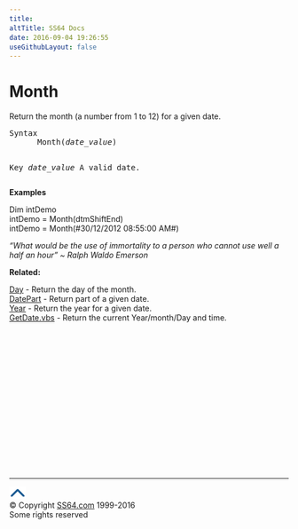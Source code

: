 ```yaml
---
title:
altTitle: SS64 Docs
date: 2016-09-04 19:26:55
useGithubLayout: false
---
```

<!-- #BeginLibraryItem "/Library/head_vb.lbi" --><!-- #EndLibraryItem --><h1>Month</h1> 
<p> Return the month (a number from 1 to 12) for a given date.</p>
<pre>Syntax
      Month(<i>date_value</i>)

Key
   <i>date_value</i>  A valid date.</pre>
<p> <b>Examples</b></p>
<p class="code">Dim intDemo<br>
intDemo = Month(dtmShiftEnd)<br>
intDemo = Month(#30/12/2012 08:55:00 AM#)</p>
<p class="quote"><i>“What would be the use of immortality to a person who cannot use well a half an hour” ~ Ralph Waldo Emerson</i></p>
<p><b>Related:</b></p>
<p><a href="day.html">Day</a> - Return the day of the month.<br>
<a href="datepart.html">DatePart</a> - Return part of a given date.<br>
<a href="year.html">Year</a> - Return the year for a given date.<br>
<a href="syntax-getdate.html">GetDate.vbs</a> - Return the current Year/month/Day and time.</p><!-- #BeginLibraryItem "/Library/foot_vb.lbi" --><p>
<!-- VB300 -->
<ins class="adsbygoogle" style="display:inline-block;width:300px;height:250px" data-ad-client="ca-pub-6140977852749469" data-ad-slot="1683739502"></ins>
<script>
(adsbygoogle = window.adsbygoogle || []).push({});
</script></p>
<hr>
<div id="bl" class="footer"><a href="month.html#"><img src="../images/top.png" width="30" height="22" alt="Back to the Top"></a></div>
<div id="br" class="footer, tagline">© Copyright <a href="http://ss64.com/">SS64.com</a> 1999-2016<br>
Some rights reserved</div><!-- #EndLibraryItem -->


